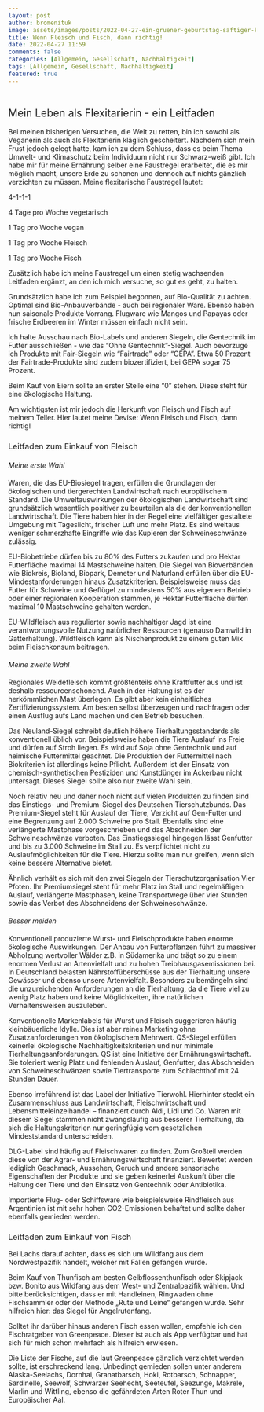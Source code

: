 ```yaml
---
layout: post
author: bromenituk
image: assets/images/posts/2022-04-27-ein-gruener-geburtstag-saftiger-karottenkuchen.png
title: Wenn Fleisch und Fisch, dann richtig!
date: 2022-04-27 11:59
comments: false
categories: [Allgemein, Gesellschaft, Nachhaltigkeit]
tags: [Allgemein, Gesellschaft, Nachhaltigkeit]
featured: true
---
```


<!-- wp:tadv/classic-paragraph -->
<p><img src="https://vg07.met.vgwort.de/na/4261a335fc9a4b72923b6de4137726ea" alt="" width="1" height="1" /></p>
<h2><span style="font-weight: 400;">Mein Leben als Flexitarierin - ein Leitfaden</span></h2>
<p><span style="font-weight: 400;">Bei meinen bisherigen Versuchen, die Welt zu retten, bin ich sowohl als Veganerin als auch als Flexitarierin kläglich gescheitert. Nachdem sich mein Frust jedoch gelegt hatte, kam ich zu dem Schluss, dass es beim Thema Umwelt- und Klimaschutz beim Individuum nicht nur Schwarz-weiß gibt. Ich habe mir für meine Ernährung selber eine Faustregel erarbeitet, die es mir möglich macht, unsere Erde zu schonen und dennoch auf nichts gänzlich verzichten zu müssen. Meine flexitarische Faustregel lautet: </span></p>
<p><span style="font-weight: 400;">4-1-1-1</span></p>
<p><span style="font-weight: 400;">4 Tage pro Woche vegetarisch</span></p>
<p><span style="font-weight: 400;">1 Tag pro Woche vegan</span></p>
<p><span style="font-weight: 400;">1 Tag pro Woche Fleisch</span></p>
<p><span style="font-weight: 400;">1 Tag pro Woche Fisch</span></p>
<p><span style="font-weight: 400;">Zusätzlich habe ich meine Faustregel um einen stetig wachsenden Leitfaden ergänzt, an den ich mich versuche, so gut es geht, zu halten.</span></p>
<p><span style="font-weight: 400;">Grundsätzlich habe ich zum Beispiel begonnen, auf Bio-Qualität zu achten. Optimal sind Bio-Anbauverbände - auch bei regionaler Ware. Ebenso haben nun saisonale Produkte Vorrang. Flugware wie Mangos und Papayas oder frische Erdbeeren im Winter müssen einfach nicht sein.</span></p>
<p><span style="font-weight: 400;">Ich halte Ausschau nach Bio-Labels und anderen Siegeln, die Gentechnik im Futter ausschließen - wie das “Ohne Gentechnik”-Siegel. Auch bevorzuge ich Produkte mit Fair-Siegeln wie “Fairtrade” oder “GEPA”. Etwa 50 Prozent der Fairtrade-Produkte sind zudem biozertifiziert, bei GEPA sogar 75 Prozent.</span></p>
<p><span style="font-weight: 400;">Beim Kauf von Eiern sollte an erster Stelle eine “0” stehen. Diese steht für eine ökologische Haltung.</span></p>
<p><span style="font-weight: 400;">Am wichtigsten ist mir jedoch die Herkunft von Fleisch und Fisch auf meinem Teller. Hier lautet meine Devise: Wenn Fleisch und Fisch, dann richtig!</span></p>
<h3><span style="font-weight: 400;">Leitfaden zum Einkauf von Fleisch</span></h3>
<h4><i><span style="font-weight: 400;">Meine erste Wahl</span></i></h4>
<p><span style="font-weight: 400;">Waren, die das EU-Biosiegel tragen, erfüllen die Grundlagen der ökologischen und tiergerechten Landwirtschaft nach europäischem Standard. Die Umweltauswirkungen der ökologischen Landwirtschaft sind grundsätzlich wesentlich positiver zu beurteilen als die der konventionellen Landwirtschaft. Die Tiere haben hier in der Regel eine vielfältiger gestaltete Umgebung mit Tageslicht, frischer Luft und mehr Platz. Es sind weitaus weniger schmerzhafte Eingriffe wie das Kupieren der Schweineschwänze zulässig.</span></p>
<p><span style="font-weight: 400;">EU-Biobetriebe dürfen bis zu 80% des Futters zukaufen und pro Hektar Futterfläche maximal 14 Mastschweine halten. Die Siegel von Bioverbänden wie Biokreis, Bioland, Biopark, Demeter und Naturland erfüllen über die EU-Mindestanforderungen hinaus Zusatzkriterien. Beispielsweise muss das Futter für Schweine und Geflügel zu mindestens 50% aus eigenem Betrieb oder einer regionalen Kooperation stammen, je Hektar Futterfläche dürfen maximal 10 Mastschweine gehalten werden.</span></p>
<p><span style="font-weight: 400;">EU-Wildfleisch aus regulierter sowie nachhaltiger Jagd ist eine verantwortungsvolle Nutzung natürlicher Ressourcen (genauso Damwild in Gatterhaltung). Wildfleisch kann als Nischenprodukt zu einem guten Mix beim Fleischkonsum beitragen.</span></p>
<h4><i><span style="font-weight: 400;">Meine zweite Wahl</span></i></h4>
<p><span style="font-weight: 400;">Regionales Weidefleisch kommt größtenteils ohne Kraftfutter aus und ist deshalb ressourcenschonend. Auch in der Haltung ist es der herkömmlichen Mast überlegen. Es gibt aber kein einheitliches Zertifizierungssystem. Am besten selbst überzeugen und nachfragen oder einen Ausflug aufs Land machen und den Betrieb besuchen.</span></p>
<p><span style="font-weight: 400;">Das Neuland-Siegel schreibt deutlich höhere Tierhaltungsstandards als konventionell üblich vor. Beispielsweise haben die Tiere Auslauf ins Freie und dürfen auf Stroh liegen. Es wird auf Soja ohne Gentechnik und auf heimische Futtermittel geachtet. Die Produktion der Futtermittel nach Biokriterien ist allerdings keine Pflicht. Außerdem ist der Einsatz von chemisch-synthetischen Pestiziden und Kunstdünger im Ackerbau nicht untersagt. Dieses Siegel sollte also nur zweite Wahl sein.</span></p>
<p><span style="font-weight: 400;">Noch relativ neu und daher noch nicht auf vielen Produkten zu finden sind das Einstiegs- und Premium-Siegel des Deutschen Tierschutzbunds. Das Premium-Siegel steht für Auslauf der Tiere, Verzicht auf Gen-Futter und eine Begrenzung auf 2.000 Schweine pro Stall. Ebenfalls sind eine verlängerte Mastphase vorgeschrieben und das Abschneiden der Schweineschwänze verboten. Das Einstiegssiegel hingegen lässt Genfutter und bis zu 3.000 Schweine im Stall zu. Es verpflichtet nicht zu Auslaufmöglichkeiten für die Tiere. Hierzu sollte man nur greifen, wenn sich keine bessere Alternative bietet.</span></p>
<p><span style="font-weight: 400;">Ähnlich verhält es sich mit den zwei Siegeln der Tierschutzorganisation Vier Pfoten. Ihr Premiumsiegel steht für mehr Platz im Stall und regelmäßigen Auslauf, verlängerte Mastphasen, keine Transportwege über vier Stunden sowie das Verbot des Abschneidens der Schweineschwänze.</span></p>
<h4><i><span style="font-weight: 400;">Besser meiden</span></i></h4>
<p><span style="font-weight: 400;">Konventionell produzierte Wurst- und Fleischprodukte haben enorme ökologische Auswirkungen. Der Anbau von Futterpflanzen führt zu massiver Abholzung wertvoller Wälder z.B. in Südamerika und trägt so zu einem enormen Verlust an Artenvielfalt und zu hohen Treibhausgasemissionen bei. In Deutschland belasten Nährstoffüberschüsse aus der Tierhaltung unsere Gewässer und ebenso unsere Artenvielfalt. Besonders zu bemängeln sind die unzureichenden Anforderungen an die Tierhaltung, da die Tiere viel zu wenig Platz haben und keine Möglichkeiten, ihre natürlichen Verhaltensweisen auszuleben.</span></p>
<p><span style="font-weight: 400;">Konventionelle Markenlabels für Wurst und Fleisch suggerieren häufig kleinbäuerliche Idylle. Dies ist aber reines Marketing ohne Zusatzanforderungen von ökologischem Mehrwert. QS-Siegel erfüllen keinerlei ökologische Nachhaltigkeitskriterien und nur minimale Tierhaltungsanforderungen. QS ist eine Initiative der Ernährungswirtschaft. Sie toleriert wenig Platz und fehlenden Auslauf, Genfutter, das Abschneiden von Schweineschwänzen sowie Tiertransporte zum Schlachthof mit 24 Stunden Dauer.</span></p>
<p><span style="font-weight: 400;">Ebenso irreführend ist das Label der Initiative Tierwohl. Hierhinter steckt ein Zusammenschluss aus Landwirtschaft, Fleischwirtschaft und Lebensmitteleinzelhandel – finanziert durch Aldi, Lidl und Co. Waren mit diesem Siegel stammen nicht zwangsläufig aus besserer Tierhaltung, da sich die Haltungskriterien nur geringfügig vom gesetzlichen Mindeststandard unterscheiden.</span></p>
<p><span style="font-weight: 400;">DLG-Label sind häufig auf Fleischwaren zu finden. Zum Großteil werden diese von der Agrar- und Ernährungswirtschaft finanziert. Bewertet werden lediglich Geschmack, Aussehen, Geruch und andere sensorische Eigenschaften der Produkte und sie geben keinerlei Auskunft über die Haltung der Tiere und den Einsatz von Gentechnik oder Antibiotika.</span></p>
<p><span style="font-weight: 400;">Importierte Flug- oder Schiffsware wie beispielsweise Rindfleisch aus Argentinien ist mit sehr hohen CO2-Emissionen behaftet und sollte daher ebenfalls gemieden werden.</span></p>
<h3><span style="font-weight: 400;">Leitfaden zum Einkauf von Fisch</span></h3>
<p><span style="font-weight: 400;">Bei Lachs darauf achten, dass es sich um Wildfang aus dem Nordwestpazifik handelt, welcher mit Fallen gefangen wurde.</span></p>
<p><span style="font-weight: 400;">Beim Kauf von Thunfisch am besten Gelbflossenthunfisch oder Skipjack bzw. Bonito aus Wildfang aus dem West- und Zentralpazifik wählen. Und bitte berücksichtigen, dass er mit Handleinen, Ringwaden ohne Fischsammler oder der Methode „Rute und Leine“ gefangen wurde. Sehr hilfreich hier: das Siegel für Angelrutenfang.</span></p>
<p><span style="font-weight: 400;">Solltet ihr darüber hinaus anderen Fisch essen wollen, empfehle ich den Fischratgeber von Greenpeace. Dieser ist auch als App verfügbar und hat sich für mich schon mehrfach als hilfreich erwiesen.</span></p>
<p><span style="font-weight: 400;">Die Liste der Fische, auf die laut Greenpeace gänzlich verzichtet werden sollte, ist erschreckend lang. Unbedingt gemieden sollen unter anderem Alaska-Seelachs, Dornhai, Granatbarsch, Hoki, Rotbarsch, Schnapper, Sardinelle, Seewolf, Schwarzer Seehecht, Seeteufel, Seezunge, Makrele, Marlin und Wittling, ebenso die gefährdeten Arten Roter Thun und Europäischer Aal.</span></p>
<!-- /wp:tadv/classic-paragraph -->
